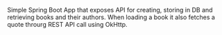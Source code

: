 Simple Spring Boot App that exposes API for creating, storing in DB and retrieving books and their authors. When loading a book it also fetches a quote throurg REST API call using OkHttp.
